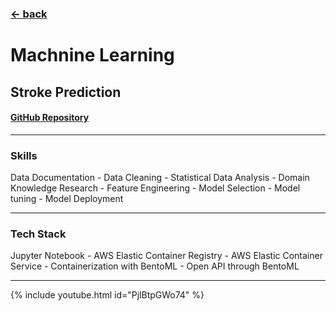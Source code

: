 ### [&larr; back](https://gregorywmorris.github.io/)
# Machnine Learning

## Stroke Prediction 

#### [GitHub Repository](https://github.com/gregorywmorris/MLZoom2022/tree/main/midterm)

---
### Skills 

Data Documentation - Data Cleaning - Statistical Data Analysis - Domain Knowledge Research - Feature Engineering - Model Selection - Model tuning - Model Deployment

---
### Tech Stack

Jupyter Notebook - AWS Elastic Container Registry - AWS Elastic Container Service - Containerization with BentoML - Open API through BentoML

---
{% include youtube.html id="PjlBtpGWo74" %}

